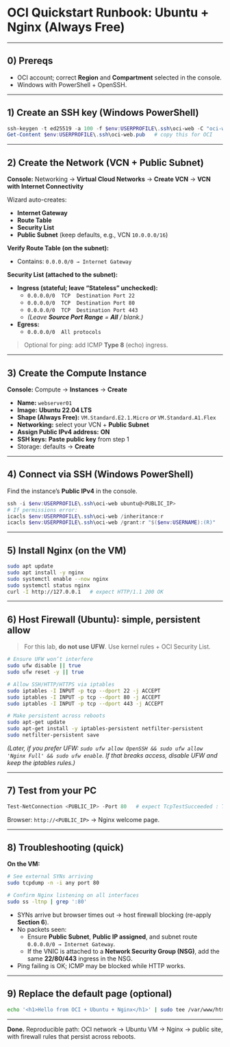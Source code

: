 # OCI Quickstart Runbook: Ubuntu + Nginx (Always Free)

---

## 0) Prereqs
- OCI account; correct **Region** and **Compartment** selected in the console.
- Windows with PowerShell + OpenSSH.

---

## 1) Create an SSH key (Windows PowerShell)

```powershell
ssh-keygen -t ed25519 -a 100 -f $env:USERPROFILE\.ssh\oci-web -C "oci-web $(Get-Date -Format yyyyMMdd)"
Get-Content $env:USERPROFILE\.ssh\oci-web.pub   # copy this for OCI
```

---

## 2) Create the Network (VCN + Public Subnet)

**Console:** Networking → **Virtual Cloud Networks** → **Create VCN** → **VCN with Internet Connectivity**  

Wizard auto-creates:
- **Internet Gateway**
- **Route Table**
- **Security List**
- **Public Subnet** (keep defaults, e.g., VCN `10.0.0.0/16`)

**Verify Route Table (on the subnet):**
- Contains: `0.0.0.0/0 → Internet Gateway`

**Security List (attached to the subnet):**
- **Ingress (stateful; leave “Stateless” unchecked):**
  - `0.0.0.0/0  TCP  Destination Port 22`
  - `0.0.0.0/0  TCP  Destination Port 80`
  - `0.0.0.0/0  TCP  Destination Port 443`
  - *(Leave **Source Port Range** = **All** / blank.)*
- **Egress:**
  - `0.0.0.0/0  All protocols`

> Optional for ping: add ICMP **Type 8** (echo) ingress.

---

## 3) Create the Compute Instance

**Console:** Compute → **Instances** → **Create**
- **Name:** `webserver01`
- **Image:** **Ubuntu 22.04 LTS**
- **Shape (Always Free):** `VM.Standard.E2.1.Micro` *or* `VM.Standard.A1.Flex`
- **Networking:** select your VCN + **Public Subnet**
- **Assign Public IPv4 address:** **ON**
- **SSH keys:** **Paste public key** from step 1
- Storage: defaults → **Create**

---

## 4) Connect via SSH (Windows PowerShell)

Find the instance’s **Public IPv4** in the console.

```powershell
ssh -i $env:USERPROFILE\.ssh\oci-web ubuntu@<PUBLIC_IP>
# If permissions error:
icacls $env:USERPROFILE\.ssh\oci-web /inheritance:r
icacls $env:USERPROFILE\.ssh\oci-web /grant:r "$($env:USERNAME):(R)"
```

---

## 5) Install Nginx (on the VM)

```bash
sudo apt update
sudo apt install -y nginx
sudo systemctl enable --now nginx
sudo systemctl status nginx
curl -I http://127.0.0.1   # expect HTTP/1.1 200 OK
```

---

## 6) Host Firewall (Ubuntu): simple, persistent allow

> For this lab, **do not use UFW**. Use kernel rules + OCI Security List.

```bash
# Ensure UFW won’t interfere
sudo ufw disable || true
sudo ufw reset -y || true

# Allow SSH/HTTP/HTTPS via iptables
sudo iptables -I INPUT -p tcp --dport 22 -j ACCEPT
sudo iptables -I INPUT -p tcp --dport 80 -j ACCEPT
sudo iptables -I INPUT -p tcp --dport 443 -j ACCEPT

# Make persistent across reboots
sudo apt-get update
sudo apt-get install -y iptables-persistent netfilter-persistent
sudo netfilter-persistent save
```

*(Later, if you prefer UFW: `sudo ufw allow OpenSSH && sudo ufw allow 'Nginx Full' && sudo ufw enable`. If that breaks access, disable UFW and keep the iptables rules.)*

---

## 7) Test from your PC

```powershell
Test-NetConnection <PUBLIC_IP> -Port 80   # expect TcpTestSucceeded : True
```
Browser: `http://<PUBLIC_IP>` → Nginx welcome page.

---

## 8) Troubleshooting (quick)

**On the VM:**
```bash
# See external SYNs arriving
sudo tcpdump -n -i any port 80

# Confirm Nginx listening on all interfaces
sudo ss -ltnp | grep ':80'
```

- SYNs arrive but browser times out → host firewall blocking (re-apply **Section 6**).
- No packets seen:
  - Ensure **Public Subnet**, **Public IP assigned**, and subnet route `0.0.0.0/0 → Internet Gateway`.
  - If the VNIC is attached to a **Network Security Group (NSG)**, add the same **22/80/443** ingress in the NSG.
- Ping failing is OK; ICMP may be blocked while HTTP works.

---

## 9) Replace the default page (optional)

```bash
echo '<h1>Hello from OCI + Ubuntu + Nginx</h1>' | sudo tee /var/www/html/index.html
```

---

**Done.** Reproducible path: OCI network → Ubuntu VM → Nginx → public site, with firewall rules that persist across reboots.
